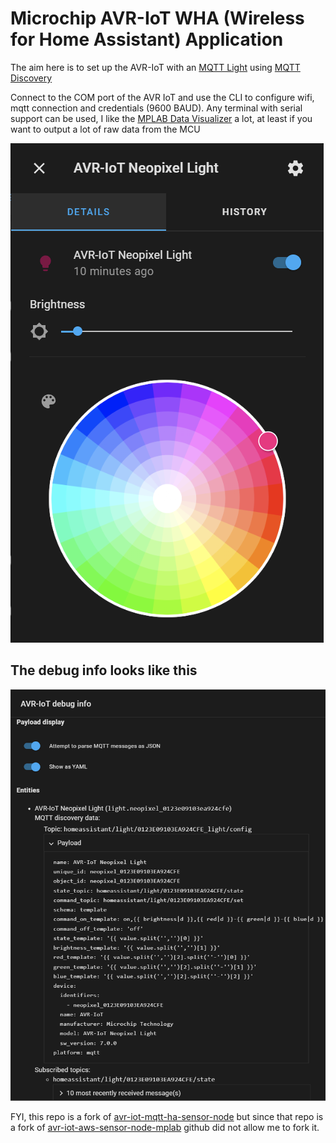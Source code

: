 # Microchip AVR-IoT WHA (Wireless for Home Assistant) Application

The aim here is to set up the AVR-IoT with an [MQTT Light](https://www.home-assistant.io/integrations/light.mqtt/) using [MQTT Discovery](https://www.home-assistant.io/docs/mqtt/discovery/)

Connect to the COM port of the AVR IoT and use the CLI to configure wifi, mqtt connection and credentials (9600 BAUD).
Any terminal with serial support can be used, I like the [MPLAB Data Visualizer](https://www.microchip.com/en-us/tools-resources/debug/mplab-data-visualizer) a lot, at least if you want to output a lot of raw data from the MCU

![device](images/ha_light.png)

## The debug info looks like this

![debug_info](images/ha_debug_info.png)

FYI, this repo is a fork of [avr-iot-mqtt-ha-sensor-node](https://github.com/echoromeo/avr-iot-mqtt-ha-sensor-node) but since that repo is a fork of [avr-iot-aws-sensor-node-mplab](https://github.com/microchip-pic-avr-solutions/avr-iot-aws-sensor-node-mplab) github did not allow me to fork it.
